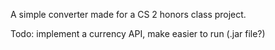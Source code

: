 A simple converter made for a CS 2 honors class project.

Todo: implement a currency API, make easier to run (.jar file?)
